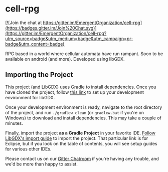 # cell-rpg

[![Join the chat at https://gitter.im/EmergentOrganization/cell-rpg](https://badges.gitter.im/Join%20Chat.svg)](https://gitter.im/EmergentOrganization/cell-rpg?utm_source=badge&utm_medium=badge&utm_campaign=pr-badge&utm_content=badge)

RPG based in a world where cellular automata have run rampant. 
Soon to be available on android (and more).
Developed using libGDX.

## Importing the Project
This project (and LibGDX) uses Gradle to install dependencies. Once you have cloned the project, follow [this link](https://github.com/libgdx/libgdx/wiki/Setting-up-your-Development-Environment-%28Eclipse%2C-Intellij-IDEA%2C-NetBeans%29) to set up your development environment for libGDX. 

Once your development environment is ready, navigate to the root directory of the project, and run `./gradlew clean` (or `gradlew.bat` if you're on Windows) to download and install dependencies. This may take a couple of minutes.

Finally, import the project **as a Gradle Project** in your favorite IDE. [Follow LibGDX's import guide](https://github.com/libgdx/libgdx/wiki/Gradle-and-Eclipse) to import the project. That particular link is for Eclipse, but if you look on the table of contents, you will see setup guides for various other IDEs.

Please contact us on our [Gitter Chatroom](https://gitter.im/EmergentOrganization/cell-rpg) if you're having any trouble, and we'd be more than happy to assist.
